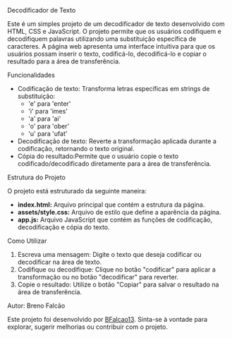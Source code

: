  Decodificador de Texto

Este é um simples projeto de um decodificador de texto desenvolvido com HTML, CSS e JavaScript. 
O projeto permite que os usuários codifiquem e decodifiquem palavras utilizando uma substituição específica de caracteres. 
A página web apresenta uma interface intuitiva para que os usuários possam inserir o texto, codificá-lo, decodificá-lo e copiar o resultado para a área de transferência.

 Funcionalidades

- Codificação de texto: Transforma letras específicas em strings de substituição:
  - 'e' para 'enter'
  - 'i' para 'imes'
  - 'a' para 'ai'
  - 'o' para 'ober'
  - 'u' para 'ufat'
- Decodificação de texto: Reverte a transformação aplicada durante a codificação, retornando o texto original.
- Cópia do resultado:Permite que o usuário copie o texto codificado/decodificado diretamente para a área de transferência.

Estrutura do Projeto

O projeto está estruturado da seguinte maneira:

- **index.html:** Arquivo principal que contém a estrutura da página.
- **assets/style.css:** Arquivo de estilo que define a aparência da página.
- **app.js:** Arquivo JavaScript que contém as funções de codificação, decodificação e cópia do texto.

Como Utilizar

1. Escreva uma mensagem: Digite o texto que deseja codificar ou decodificar na área de texto.
2. Codifique ou decodifique: Clique no botão "codificar" para aplicar a transformação ou no botão "decodificar" para reverter.
3. Copie o resultado: Utilize o botão "Copiar" para salvar o resultado na área de transferência.

Autor: Breno Falcão

Este projeto foi desenvolvido por [BFalcao13](https://github.com/BFalcao13). Sinta-se à vontade para explorar, sugerir melhorias ou contribuir com o projeto.
